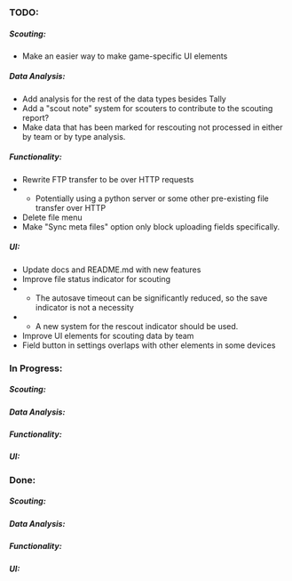 ### TODO:
##### Scouting:
- Make an easier way to make game-specific UI elements
##### Data Analysis:
- Add analysis for the rest of the data types besides Tally
- Add a "scout note" system for scouters to contribute to the scouting report?
- Make data that has been marked for rescouting not processed in either by team or by type analysis.
##### Functionality:
- Rewrite FTP transfer to be over HTTP requests
- - Potentially using a python server or some other pre-existing file transfer over HTTP
- Delete file menu
- Make "Sync meta files" option only block uploading fields specifically.
##### UI:
- Update docs and README.md with new features
- Improve file status indicator for scouting
- - The autosave timeout can be significantly reduced, so the save indicator is not a necessity
- - A new system for the rescout indicator should be used.
- Improve UI elements for scouting data by team
- Field button in settings overlaps with other elements in some devices

### In Progress:
##### Scouting:
##### Data Analysis:
##### Functionality:
##### UI:

### Done:
##### Scouting:
##### Data Analysis:
##### Functionality:
##### UI: